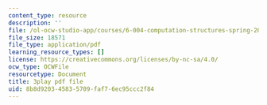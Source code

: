 ```yaml
---
content_type: resource
description: ''
file: /ol-ocw-studio-app/courses/6-004-computation-structures-spring-2017/8b8d920345835709faf76ec95ccc2f84_56QUjMD3xoI.pdf
file_size: 18571
file_type: application/pdf
learning_resource_types: []
license: https://creativecommons.org/licenses/by-nc-sa/4.0/
ocw_type: OCWFile
resourcetype: Document
title: 3play pdf file
uid: 8b8d9203-4583-5709-faf7-6ec95ccc2f84
---
```

